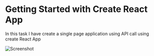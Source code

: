 # Getting Started with Create React App

In this task I have create a single page application using API call using create React App

![Screenshot ](https://user-images.githubusercontent.com/68656122/128286747-002a3ad5-8a43-4773-be3d-e99ac95f752d.png)



